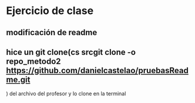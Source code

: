 # Ejercicio de clase

## modificación de readme


## hice un git clone(cs srcgit clone -o repo_metodo2 https://github.com/danielcastelao/pruebasReadme.git
) del archivo del profesor y lo clone en la terminal

